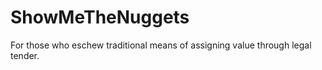 # ShowMeTheNuggets

For those who eschew traditional means of assigning value through legal tender.
